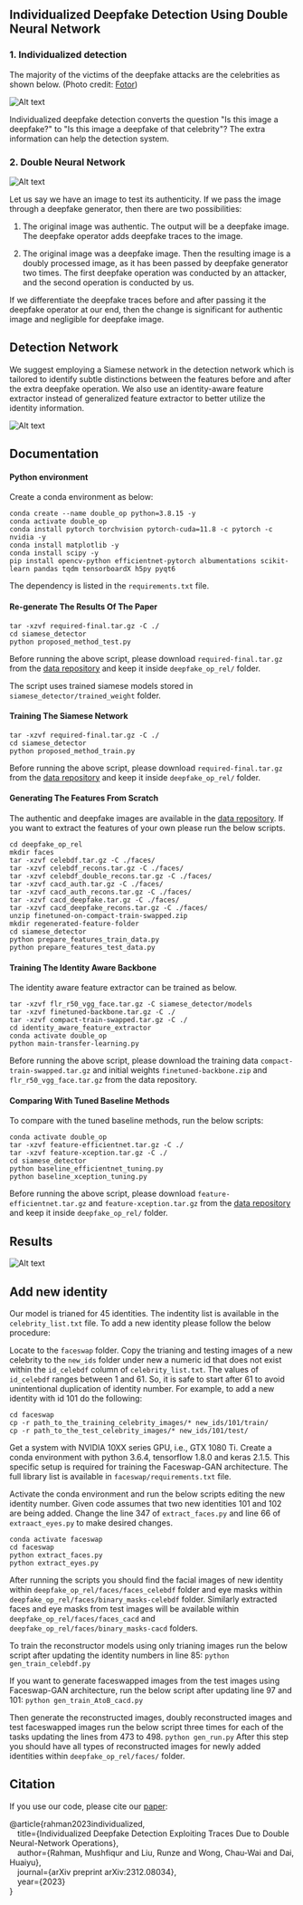 ## Individualized Deepfake Detection Using Double Neural Network

### 1. Individualized detection

The majority of the victims of the deepfake attacks are the celebrities as shown below. (Photo credit: <a href="https://www.fotor.com/features/face-swap/">Fotor</a>)

![Alt text](imgs/deepfake_celebrity.png)

Individualized deepfake detection converts the question "Is this image a deepfake?" to "Is this image a deepfake of that celebrity"? The extra information can help the detection system.

### 2. Double Neural Network

![Alt text](imgs/double_op.png)

Let us say we have an image to test its authenticity. If we pass the image through a deepfake generator, then there are two possibilities:

1. The original image was authentic. The output will be a deepfake image. The deepfake operator adds deepfake traces to the image.

2. The original image was a deepfake image. Then the resulting image is a doubly processed image, as it has been passed by deepfake generator two times. The first deepfake operation was conducted by an attacker, and the second operation is conducted by us.

If we differentiate the deepfake traces before and after passing it the deepfake operator at our end, then the change is significant for authentic image and negligible for deepfake image.


## Detection Network

We suggest employing a Siamese network in the detection network which is tailored to identify subtle distinctions between the features before and after the extra deepfake operation. We also use an identity-aware feature extractor instead of generalized feature extractor to better utilize the identity information.

![Alt text](imgs/test-diagram.png)

## Documentation

#### Python environment

Create a conda environment as below:

```
conda create --name double_op python=3.8.15 -y
conda activate double_op
conda install pytorch torchvision pytorch-cuda=11.8 -c pytorch -c nvidia -y
conda install matplotlib -y
conda install scipy -y
pip install opencv-python efficientnet-pytorch albumentations scikit-learn pandas tqdm tensorboardX h5py pyqt6
```
The dependency is listed in the ```requirements.txt``` file.

#### Re-generate The Results Of The Paper

```
tar -xzvf required-final.tar.gz -C ./
cd siamese_detector
python proposed_method_test.py
```
Before running the above script, please download ```required-final.tar.gz``` from the <a href="https://ieee-dataport.org/documents/individualized-deepfake-detection-dataset">data repository</a> and keep it inside ```deepfake_op_rel/``` folder.

The script uses trained siamese models stored in ```siamese_detector/trained_weight``` folder.

#### Training The Siamese Network
```
tar -xzvf required-final.tar.gz -C ./
cd siamese_detector
python proposed_method_train.py
```

Before running the above script, please download ```required-final.tar.gz``` from the <a href="https://ieee-dataport.org/documents/individualized-deepfake-detection-dataset">data repository</a> and keep it inside ```deepfake_op_rel/``` folder.

#### Generating The Features From Scratch

The authentic and deepfake images are available in the <a href="https://ieee-dataport.org/documents/individualized-deepfake-detection-dataset">data repository</a>. If you want to extract the features of your own please run the below scripts.

```
cd deepfake_op_rel
mkdir faces
tar -xzvf celebdf.tar.gz -C ./faces/
tar -xzvf celebdf_recons.tar.gz -C ./faces/
tar -xzvf celebdf_double_recons.tar.gz -C ./faces/
tar -xzvf cacd_auth.tar.gz -C ./faces/
tar -xzvf cacd_auth_recons.tar.gz -C ./faces/
tar -xzvf cacd_deepfake.tar.gz -C ./faces/
tar -xzvf cacd_deepfake_recons.tar.gz -C ./faces/
unzip finetuned-on-compact-train-swapped.zip
mkdir regenerated-feature-folder
cd siamese_detector
python prepare_features_train_data.py
python prepare_features_test_data.py
```

#### Training The Identity Aware Backbone

The identity aware feature extractor can be trained as below.

```
tar -xzvf flr_r50_vgg_face.tar.gz -C siamese_detector/models
tar -xzvf finetuned-backbone.tar.gz -C ./
tar -xzvf compact-train-swapped.tar.gz -C ./
cd identity_aware_feature_extractor
conda activate double_op
python main-transfer-learning.py
```
Before running the above script, please download the training data ```compact-train-swapped.tar.gz``` and initial weights ```finetuned-backbone.zip``` and ```flr_r50_vgg_face.tar.gz``` from the data repository.

#### Comparing With Tuned Baseline Methods

To compare with the tuned baseline methods, run the below scripts:
```
conda activate double_op
tar -xzvf feature-efficientnet.tar.gz -C ./
tar -xzvf feature-xception.tar.gz -C ./
cd siamese_detector
python baseline_efficientnet_tuning.py
python baseline_xception_tuning.py
```
Before running the above script, please download ```feature-efficientnet.tar.gz``` and ```feature-xception.tar.gz``` from the <a href="https://ieee-dataport.org/documents/individualized-deepfake-detection-dataset">data repository</a> and keep it inside ```deepfake_op_rel/``` folder.

## Results

![Alt text](imgs/results.png)

## Add new identity

Our model is trianed for 45 identities. The indentity list is available in the ```celebrity_list.txt``` file. To add a new identity please follow the below procedure:

Locate to the ```faceswap``` folder. Copy the trianing and testing images of a new celebrity to the ```new_ids``` folder under new a numeric id that does not exist within the ```id_celebdf``` column of ```celebrity_list.txt```. The values of ```id_celebdf``` ranges between 1 and 61. So, it is safe to start after 61 to avoid unintentional duplication of identity number. For example, to add a new identity with id 101 do the following:
```
cd faceswap
cp -r path_to_the_training_celebrity_images/* new_ids/101/train/
cp -r path_to_the_test_celebrity_images/* new_ids/101/test/
```

Get a system with NVIDIA 10XX series GPU, i.e., GTX 1080 Ti. Create a conda environment with python 3.6.4, tensorflow 1.8.0 and keras 2.1.5. This specific setup is required for training the <a fref="https://github.com/shaoanlu/faceswap-GAN">Faceswap-GAN</a> architecture. The full library list is available in ```faceswap/requirements.txt``` file.

Activate the conda environment and run the below scripts editing the new identity number. Given code assumes that two new identities 101 and 102 are being added. Change the line 347 of ```extract_faces.py``` and line 66 of ```extraact_eyes.py``` to make desired changes.
```
conda activate faceswap
cd faceswap
python extract_faces.py
python extract_eyes.py
```
After running the scripts you should find the facial images of new identity within ```deepfake_op_rel/faces/faces_celebdf``` folder and eye masks within ```deepfake_op_rel/faces/binary_masks-celebdf``` folder. Similarly extracted faces and eye masks from test images will be available within ```deepfake_op_rel/faces/faces_cacd``` and ```deepfake_op_rel/faces/binary_masks-cacd``` folders.

To train the reconstructor models using only trianing images run the below script after updating the identity numbers in line 85:
```python gen_train_celebdf.py```

If you want to generate faceswapped images from the test images using Faceswap-GAN architecture, run the below script after updating line 97 and 101:
```python gen_train_AtoB_cacd.py```

Then generate the reconstructed images, doubly reconstructed images and test faceswapped images run the below script three times for each of the tasks updating the lines from 473 to 498.
```python gen_run.py```
After this step you should have all types of reconstructed images for newly added identities within ```deepfake_op_rel/faces/``` folder.
## Citation

If you use our code, please cite our <a href="https://arxiv.org/abs/2312.08034">paper</a>:

@article{rahman2023individualized,<br>
  &ensp;&ensp;title={Individualized Deepfake Detection Exploiting Traces Due to Double Neural-Network Operations},<br>
  &ensp;&ensp;author={Rahman, Mushfiqur and Liu, Runze and Wong, Chau-Wai and Dai, Huaiyu},<br>
  &ensp;&ensp;journal={arXiv preprint arXiv:2312.08034},<br>
  &ensp;&ensp;year={2023}<br>
}


